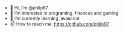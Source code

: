 - 👋 Hi, I’m @philp97
- 👀 I’m interested in programing, finances and gaming 
- 🌱 I’m currently learning javascript
- 📫 How to reach me: https://github.com/philp97

<!---
philp97/philp97 is a ✨ special ✨ repository because its `README.md` (this file) appears on your GitHub profile.
You can click the Preview link to take a look at your changes.
--->

